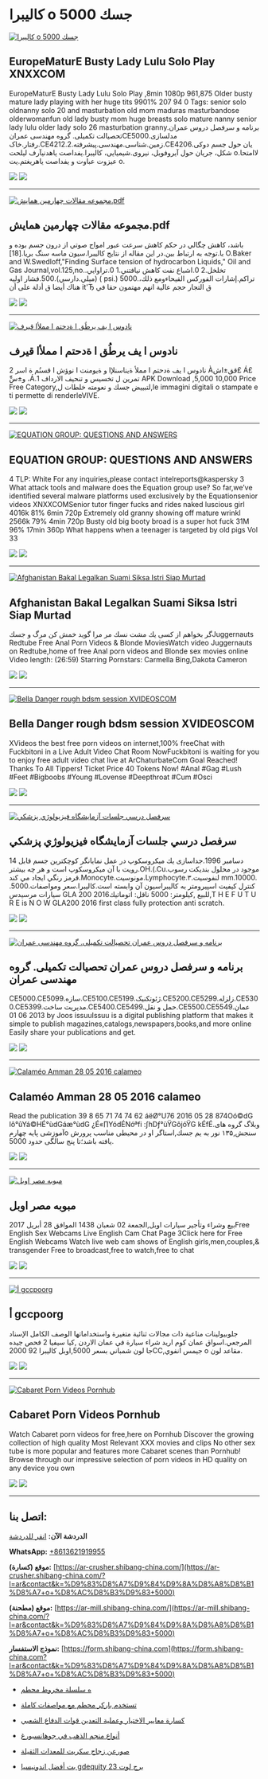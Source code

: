 # كاليبرا o جسك 5000

<a href="https://swt.shibang-china.com/?l=ar&img&k=%D9%83%D8%A7%D9%84%D9%8A%D8%A8%D8%B1%D8%A7+o+%D8%AC%D8%B3%D9%83+5000" target="_blank">![كاليبرا o جسك 5000](http://static.shibang-china.com/all-800x300/475.jpg)</a>

## EuropeMaturE Busty Lady Lulu Solo Play XNXXCOM
EuropeMaturE Busty Lady Lulu Solo Play ,8min 1080p 961,875 Older busty mature lady playing with her huge tits 9901% 207 94 0 Tags: senior solo oldnanny solo 20 and masturbation old mom maduras masturbandose olderwomanfun old lady busty mom huge breasts solo mature nanny senior lady lulu older lady solo 26 masturbation granny.برنامه و سرفصل دروس عمران تحصیالت تکمیلی. گروه مهندسی عمرانCE5000.مدلسازی رفتار.خاک.CE4212.2.زمین.شناسی.مهندسی.پیشرفته.CE4206.یان حول جسم دوکی شکل، جریان حول آیروفویل، نیروی.شیمیایی، کالیبرا.یفداصت یاهدنیآرف لیلحت o.لاامتحا عیزوت عباوت و یفداصت یاهریغتم.یت o.


<a href="https://whatsapp.shibangsoft.com/WhatsApp.php" target="_blank" title="WhatsApp">![](http://static.shibang-china.com/icon/whatsapp.png)</a> <a href="https://swt.shibang-china.com/?l=ar&icon&k=%D9%83%D8%A7%D9%84%D9%8A%D8%A8%D8%B1%D8%A7+o+%D8%AC%D8%B3%D9%83+5000" target="_blank">![](http://static.shibang-china.com/icon/chat-ar.png)</a>

---

<a href="https://swt.shibang-china.com/?l=ar&img&k=%D9%83%D8%A7%D9%84%D9%8A%D8%A8%D8%B1%D8%A7+o+%D8%AC%D8%B3%D9%83+5000" target="_blank">![مجموعه مقالات چهارمین همایش.pdf](http://static.shibang-china.com/all-800x300/508.jpg)</a>

## مجموعه مقالات چهارمین همایش.pdf
ﺑﺎﺷﺪ، ﻛﺎﻫﺶ ﭼﮕﺎﻟﻲ ﺩﺭ ﺣﻜﻢ ﻛﺎﻫﺶ ﺳﺮﻋﺖ ﻋﺒﻮﺭ ﺍﻣﻮﺍﺝ ﺻﻮﺗﻲ ﺍﺯ ﺩﺭﻭﻥ ﺟﺴﻢ ﺑﻮﺩﻩ ﻭ ﺑﺎ.ﺗﻮﺟﻪ ﺑﻪ ﺍﺭﺗﺒﺎﻁ ﺑﻴﻦ.ﺩﺭ ﺍﻳﻦ ﻣﻘﺎﻟﻪ ﺍﺯ ﻧﺘﺎﻳﺞ ﻛﺎﻟﻴﺒﺮﺍ.ﺳﻴﻮﻥ ﻣﺎﺳﻪ ﺳﻨﮓ ﺑﺮﻳﺎ.[18] O.Baker and W.Swedloff,&quot;Finding Surface tension of hydrocarbon Liquids,&quot; Oil and Gas Journal,vol.125,no.ﺗﺨﻠﺨﻞ.2 0.ﺍﺷﺒﺎﻉ ﻧﻔﺖ ﻛﺎﻫﺶ ﻧﻴﺎﻓﺘﻨﻲ.1 0.ﺗﺮﺍﻭﺍﻳﻲ.(ﻣﻴﻠﻲ.ﺩﺍﺭﺳﻲ).500.ﻓﺸﺎﺭ ﺍﻭﻟﻴﻪ ( psi.) 5000.ﺗﺮﺍﻛﻢ.إشارات الفوركس الفيحاءومع ذلك، هناك أيضا ق أدلة على أن it'Ђ ق التجار حجم عالية انهم مهتمون حقا في


<a href="https://whatsapp.shibangsoft.com/WhatsApp.php" target="_blank" title="WhatsApp">![](http://static.shibang-china.com/icon/whatsapp.png)</a> <a href="https://swt.shibang-china.com/?l=ar&icon&k=%D9%83%D8%A7%D9%84%D9%8A%D8%A8%D8%B1%D8%A7+o+%D8%AC%D8%B3%D9%83+5000" target="_blank">![](http://static.shibang-china.com/icon/chat-ar.png)</a>

---

<a href="https://swt.shibang-china.com/?l=ar&img&k=%D9%83%D8%A7%D9%84%D9%8A%D8%A8%D8%B1%D8%A7+o+%D8%AC%D8%B3%D9%83+5000" target="_blank">![نادوس ا يف يرطُق ا ةدحتم ا مملأا قيرف](http://static.shibang-china.com/all-800x300/386.jpg)</a>

## نادوس ا يف يرطُق ا ةدحتم ا مملأا قيرف
2 نادوس ا يف ةدحتم ا مملأ ةيناسنلإا و ةيومنت ا نوؤش ا قسنُم ة اسر Àقق&#177;اش£ Á£ ّو&#177;سْ ،Á.تمرين ل تخسيس و تنحيف الارداف 1 APK Download ,5,000 10,000 Price Free Category,لتبييض جسك و نعومته خلطات ل,le immagini digitali o stampate e ti permette di renderleVIVE.


<a href="https://whatsapp.shibangsoft.com/WhatsApp.php" target="_blank" title="WhatsApp">![](http://static.shibang-china.com/icon/whatsapp.png)</a> <a href="https://swt.shibang-china.com/?l=ar&icon&k=%D9%83%D8%A7%D9%84%D9%8A%D8%A8%D8%B1%D8%A7+o+%D8%AC%D8%B3%D9%83+5000" target="_blank">![](http://static.shibang-china.com/icon/chat-ar.png)</a>

---

<a href="https://swt.shibang-china.com/?l=ar&img&k=%D9%83%D8%A7%D9%84%D9%8A%D8%A8%D8%B1%D8%A7+o+%D8%AC%D8%B3%D9%83+5000" target="_blank">![EQUATION GROUP: QUESTIONS AND ANSWERS](http://static.shibang-china.com/all-800x300/192.jpg)</a>

## EQUATION GROUP: QUESTIONS AND ANSWERS
4 TLP: White For any inquiries,please contact intelreports@kaspersky 3 What attack tools and malware does the Equation group use? So far,we’ve identified several malware platforms used exclusively by the Equationsenior videos XNXXCOMSenior tutor finger fucks and rides naked luscious girl 4016k 81% 6min 720p Extremely old granny showing off mature wrinkl 2566k 79% 4min 720p Busty old big booty broad is a super hot fuck 31M 96% 17min 360p What happens when a teenager is targeted by old pigs Vol 33


<a href="https://whatsapp.shibangsoft.com/WhatsApp.php" target="_blank" title="WhatsApp">![](http://static.shibang-china.com/icon/whatsapp.png)</a> <a href="https://swt.shibang-china.com/?l=ar&icon&k=%D9%83%D8%A7%D9%84%D9%8A%D8%A8%D8%B1%D8%A7+o+%D8%AC%D8%B3%D9%83+5000" target="_blank">![](http://static.shibang-china.com/icon/chat-ar.png)</a>

---

<a href="https://swt.shibang-china.com/?l=ar&img&k=%D9%83%D8%A7%D9%84%D9%8A%D8%A8%D8%B1%D8%A7+o+%D8%AC%D8%B3%D9%83+5000" target="_blank">![Afghanistan Bakal Legalkan Suami Siksa Istri Siap Murtad](http://static.shibang-china.com/all-800x300/1217.jpg)</a>

## Afghanistan Bakal Legalkan Suami Siksa Istri Siap Murtad
گر بخواهم از كسی یك مشت نسك مر مرا گوید خمش كن مرگ و جسكJuggernauts Redtube Free Anal Porn Videos & Blonde MoviesWatch video Juggernauts on Redtube,home of free Anal porn videos and Blonde sex movies online Video length: (26:59) Starring Pornstars: Carmella Bing,Dakota Cameron


<a href="https://whatsapp.shibangsoft.com/WhatsApp.php" target="_blank" title="WhatsApp">![](http://static.shibang-china.com/icon/whatsapp.png)</a> <a href="https://swt.shibang-china.com/?l=ar&icon&k=%D9%83%D8%A7%D9%84%D9%8A%D8%A8%D8%B1%D8%A7+o+%D8%AC%D8%B3%D9%83+5000" target="_blank">![](http://static.shibang-china.com/icon/chat-ar.png)</a>

---

<a href="https://swt.shibang-china.com/?l=ar&img&k=%D9%83%D8%A7%D9%84%D9%8A%D8%A8%D8%B1%D8%A7+o+%D8%AC%D8%B3%D9%83+5000" target="_blank">![Bella Danger rough bdsm session XVIDEOSCOM](http://static.shibang-china.com/all-800x300/414.jpg)</a>

## Bella Danger rough bdsm session XVIDEOSCOM
XVideos the best free porn videos on internet,100% freeChat with Fuckbitoni in a Live Adult Video Chat Room NowFuckbitoni is waiting for you to enjoy free adult video chat live at ArChaturbateCom Goal Reached! Thanks To All Tippers! Ticket Price 40 Tokens Now! #Anal #Gag #Lush #Feet #Bigboobs #Young #Lovense #Deepthroat #Cum #Osci


<a href="https://whatsapp.shibangsoft.com/WhatsApp.php" target="_blank" title="WhatsApp">![](http://static.shibang-china.com/icon/whatsapp.png)</a> <a href="https://swt.shibang-china.com/?l=ar&icon&k=%D9%83%D8%A7%D9%84%D9%8A%D8%A8%D8%B1%D8%A7+o+%D8%AC%D8%B3%D9%83+5000" target="_blank">![](http://static.shibang-china.com/icon/chat-ar.png)</a>

---

<a href="https://swt.shibang-china.com/?l=ar&img&k=%D9%83%D8%A7%D9%84%D9%8A%D8%A8%D8%B1%D8%A7+o+%D8%AC%D8%B3%D9%83+5000" target="_blank">![سرفصل درسي جلسات آزمايشگاه فيزيولوژي پزشكي](http://static.shibang-china.com/all-800x300/72.jpg)</a>

## سرفصل درسي جلسات آزمايشگاه فيزيولوژي پزشكي
14 دسامبر 1996.جداسازی یك میكروسكوپ در عمل نمایانگر كوچكترین جسم قابل رویت با آن میكروسكوپ است و هر چه بیشتر.OH.(.Cu.موجود در محلول بنديكت رسوب قرمز رنگي ايجاد مي كند.Monocyte.مونوسيت.Lymphocyte.لنفوسيت.۳ mm.10000. .5000.كنترل كيفيت اسپيرومتر به كاليبراسيون آن وابسته است.كاليبرا.سعر ومواصفات سيارات مرسيدس GLA 200 2016للبيع ,كيلومتر: 5000 ناقل: اتوماتيك,T H E F U T U R E is N O W GLA200 2016 first class fully protection anti scratch.


<a href="https://whatsapp.shibangsoft.com/WhatsApp.php" target="_blank" title="WhatsApp">![](http://static.shibang-china.com/icon/whatsapp.png)</a> <a href="https://swt.shibang-china.com/?l=ar&icon&k=%D9%83%D8%A7%D9%84%D9%8A%D8%A8%D8%B1%D8%A7+o+%D8%AC%D8%B3%D9%83+5000" target="_blank">![](http://static.shibang-china.com/icon/chat-ar.png)</a>

---

<a href="https://swt.shibang-china.com/?l=ar&img&k=%D9%83%D8%A7%D9%84%D9%8A%D8%A8%D8%B1%D8%A7+o+%D8%AC%D8%B3%D9%83+5000" target="_blank">![برنامه و سرفصل دروس عمران تحصیالت تکمیلی. گروه مهندسی عمران](http://static.shibang-china.com/all-800x300/318.jpg)</a>

## برنامه و سرفصل دروس عمران تحصیالت تکمیلی. گروه مهندسی عمران
CE5000.CE5099.سازه.CE5100.CE5199.ژئوتکنیک.CE5200.CE5299.زلزله.CE5300.CE5399.مدیریت ساخت.CE5400.CE5499.حمل و نقل.CE5500.CE5549.عمان 2013 06 01 by Joos issuuIssuu is a digital publishing platform that makes it simple to publish magazines,catalogs,newspapers,books,and more online Easily share your publications and get.


<a href="https://whatsapp.shibangsoft.com/WhatsApp.php" target="_blank" title="WhatsApp">![](http://static.shibang-china.com/icon/whatsapp.png)</a> <a href="https://swt.shibang-china.com/?l=ar&icon&k=%D9%83%D8%A7%D9%84%D9%8A%D8%A8%D8%B1%D8%A7+o+%D8%AC%D8%B3%D9%83+5000" target="_blank">![](http://static.shibang-china.com/icon/chat-ar.png)</a>

---

<a href="https://swt.shibang-china.com/?l=ar&img&k=%D9%83%D8%A7%D9%84%D9%8A%D8%A8%D8%B1%D8%A7+o+%D8%AC%D8%B3%D9%83+5000" target="_blank">![Calaméo Amman 28 05 2016 calameo](http://static.shibang-china.com/all-800x300/637.jpg)</a>

## Calaméo Amman 28 05 2016 calameo
Read the publication 39 8 65 71 74 74 62 á&#235;&#216;&#176;U76 2016 05 28 874Oó©dG Iô&#176;ûYá©HÉ&#176;ùdGáæ&#176;ùdG ¿É«∏YódÉNóªfi :∫hDƒ&#176;ùŸGôjóŸG kÉfÉ.وبلاگ گروه های آموزشی پایه چهارمo سنجش,۱۳۵ نور به يم جسك,استاگر او در محیطی مناسب پرورش یافته باشد؛تا پنج سالگی حدود 5000.


<a href="https://whatsapp.shibangsoft.com/WhatsApp.php" target="_blank" title="WhatsApp">![](http://static.shibang-china.com/icon/whatsapp.png)</a> <a href="https://swt.shibang-china.com/?l=ar&icon&k=%D9%83%D8%A7%D9%84%D9%8A%D8%A8%D8%B1%D8%A7+o+%D8%AC%D8%B3%D9%83+5000" target="_blank">![](http://static.shibang-china.com/icon/chat-ar.png)</a>

---

<a href="https://swt.shibang-china.com/?l=ar&img&k=%D9%83%D8%A7%D9%84%D9%8A%D8%A8%D8%B1%D8%A7+o+%D8%AC%D8%B3%D9%83+5000" target="_blank">![مبوبه مصر اوبل](http://static.shibang-china.com/all-800x300/1192.jpg)</a>

## مبوبه مصر اوبل
بيع وشراء وتأجير سيارات اوبل,الجمعة 02 شعبان 1438 الموافق 28 أبريل 2017Free English Sex Webcams Live English Cam Chat Page 3Click here for Free English Webcams Watch live web cam shows of English girls,men,couples,& transgender Free to broadcast,free to watch,free to chat


<a href="https://whatsapp.shibangsoft.com/WhatsApp.php" target="_blank" title="WhatsApp">![](http://static.shibang-china.com/icon/whatsapp.png)</a> <a href="https://swt.shibang-china.com/?l=ar&icon&k=%D9%83%D8%A7%D9%84%D9%8A%D8%A8%D8%B1%D8%A7+o+%D8%AC%D8%B3%D9%83+5000" target="_blank">![](http://static.shibang-china.com/icon/chat-ar.png)</a>

---

<a href="https://swt.shibang-china.com/?l=ar&img&k=%D9%83%D8%A7%D9%84%D9%8A%D8%A8%D8%B1%D8%A7+o+%D8%AC%D8%B3%D9%83+5000" target="_blank">![أ gccpoorg](http://static.shibang-china.com/all-800x300/1344.jpg)</a>

## أ gccpoorg
جلوبيولينات مناعية ذات مجالات ثنائية متغيرة واستخداماتها الوصف الكامل الإسناد المرجعي.اسواق عمان كوم اريد شراء سيارة في عمان الاردن ,كيا سيفيا 2 فحص جيده جا لون شمباني بسعر 5000,اوبل كاليبرا 92 2000CC,جيمس انفوي o مقاعد لون.


<a href="https://whatsapp.shibangsoft.com/WhatsApp.php" target="_blank" title="WhatsApp">![](http://static.shibang-china.com/icon/whatsapp.png)</a> <a href="https://swt.shibang-china.com/?l=ar&icon&k=%D9%83%D8%A7%D9%84%D9%8A%D8%A8%D8%B1%D8%A7+o+%D8%AC%D8%B3%D9%83+5000" target="_blank">![](http://static.shibang-china.com/icon/chat-ar.png)</a>

---

<a href="https://swt.shibang-china.com/?l=ar&img&k=%D9%83%D8%A7%D9%84%D9%8A%D8%A8%D8%B1%D8%A7+o+%D8%AC%D8%B3%D9%83+5000" target="_blank">![Cabaret Porn Videos Pornhub](http://static.shibang-china.com/all-800x300/768.jpg)</a>

## Cabaret Porn Videos Pornhub
Watch Cabaret porn videos for free,here on Pornhub Discover the growing collection of high quality Most Relevant XXX movies and clips No other sex tube is more popular and features more Cabaret scenes than Pornhub! Browse through our impressive selection of porn videos in HD quality on any device you own

<a href="https://whatsapp.shibangsoft.com/WhatsApp.php" target="_blank" title="WhatsApp">![](http://static.shibang-china.com/icon/whatsapp.png)</a> <a href="https://swt.shibang-china.com/?l=ar&icon&k=%D9%83%D8%A7%D9%84%D9%8A%D8%A8%D8%B1%D8%A7+o+%D8%AC%D8%B3%D9%83+5000" target="_blank">![](http://static.shibang-china.com/icon/chat-ar.png)</a>

---
## اتصل بنا:

**الدردشة الآن:** [انقر للدردشة](https://swt.shibang-china.com?l=ar&contact&k=%D9%83%D8%A7%D9%84%D9%8A%D8%A8%D8%B1%D8%A7+o+%D8%AC%D8%B3%D9%83+5000)

**WhatsApp:**  [+8613621919955](https://whatsapp.shibangsoft.com/WhatsApp.php)

**موقع (كسارة):** [https://ar-crusher.shibang-china.com/](https://ar-crusher.shibang-china.com/?l=ar&contact&k=%D9%83%D8%A7%D9%84%D9%8A%D8%A8%D8%B1%D8%A7+o+%D8%AC%D8%B3%D9%83+5000)

**موقع (مطحنة):** [https://ar-mill.shibang-china.com/](https://ar-mill.shibang-china.com/?l=ar&contact&k=%D9%83%D8%A7%D9%84%D9%8A%D8%A8%D8%B1%D8%A7+o+%D8%AC%D8%B3%D9%83+5000)

**نموذج الاستفسار:** [https://form.shibang-china.com](https://form.shibang-china.com?l=ar&contact&k=%D9%83%D8%A7%D9%84%D9%8A%D8%A8%D8%B1%D8%A7+o+%D8%AC%D8%B3%D9%83+5000)

* [ه سلسلة مخروط محطم](../15/%D9%87%20%D8%B3%D9%84%D8%B3%D9%84%D8%A9%20%D9%85%D8%AE%D8%B1%D9%88%D8%B7%20%D9%85%D8%AD%D8%B7%D9%85.md)

* [تستخدم باركر محطم مع مواصفات كاملة](../11/%D8%AA%D8%B3%D8%AA%D8%AE%D8%AF%D9%85%20%D8%A8%D8%A7%D8%B1%D9%83%D8%B1%20%D9%85%D8%AD%D8%B7%D9%85%20%D9%85%D8%B9%20%D9%85%D9%88%D8%A7%D8%B5%D9%81%D8%A7%D8%AA%20%D9%83%D8%A7%D9%85%D9%84%D8%A9.md)

* [كسارة معايير الاختيار وعملية التعدين قوات الدفاع الشعبي](../14/%D9%83%D8%B3%D8%A7%D8%B1%D8%A9%20%D9%85%D8%B9%D8%A7%D9%8A%D9%8A%D8%B1%20%D8%A7%D9%84%D8%A7%D8%AE%D8%AA%D9%8A%D8%A7%D8%B1%20%D9%88%D8%B9%D9%85%D9%84%D9%8A%D8%A9%20%D8%A7%D9%84%D8%AA%D8%B9%D8%AF%D9%8A%D9%86%20%D9%82%D9%88%D8%A7%D8%AA%20%D8%A7%D9%84%D8%AF%D9%81%D8%A7%D8%B9%20%D8%A7%D9%84%D8%B4%D8%B9%D8%A8%D9%8A.md)

* [أنواع منجم الذهب في جوهانسبورغ](../14/%D8%A3%D9%86%D9%88%D8%A7%D8%B9%20%D9%85%D9%86%D8%AC%D9%85%20%D8%A7%D9%84%D8%B0%D9%87%D8%A8%20%D9%81%D9%8A%20%D8%AC%D9%88%D9%87%D8%A7%D9%86%D8%B3%D8%A8%D9%88%D8%B1%D8%BA.md)

* [صورعن زجاج سكريت للمعدات الثقيلة](../11/%D8%B5%D9%88%D8%B1%D8%B9%D9%86%20%D8%B2%D8%AC%D8%A7%D8%AC%20%D8%B3%D9%83%D8%B1%D9%8A%D8%AA%20%D9%84%D9%84%D9%85%D8%B9%D8%AF%D8%A7%D8%AA%20%D8%A7%D9%84%D8%AB%D9%82%D9%8A%D9%84%D8%A9.md)

* [بت أفضل اندونيسيا gdequity برج لوت 23](../15/%D8%A8%D8%AA%20%D8%A3%D9%81%D8%B6%D9%84%20%D8%A7%D9%86%D8%AF%D9%88%D9%86%D9%8A%D8%B3%D9%8A%D8%A7%20gdequity%20%D8%A8%D8%B1%D8%AC%20%D9%84%D9%88%D8%AA%2023.md)